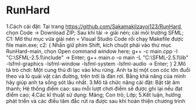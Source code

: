 # RunHard
1.Cách cài đặt:
    Tại trang https://github.com/SakamakiIzayoi123/RunHard, chọn Code -> Download ZIP;
    Sau khi tải -> giải nén;
    cài môi trường SFML;
    C1: Mở thư mục vừa giải nén = Visual Studio Code rồi chạy Makefile được file main.exe;
    c2: {
            Nhấn giữ phím Shift, kích chuột phải vào thư mục RunHard-main, chọn Open command window here;
            g++ -c main.cpp -I "C:\SFML-2.5.1\include" -> Enter;
            g++  main.o -o main -L "C:\SFML-2.5.1\lib"  -lsfml-graphics -lsfml-window -lsfml-system -lsfml-audio -> Enter;
        }
2.Mô tả trò chơi:
    Một cung thủ đi lạc vào khu rừng. Anh ta bị một con cóc lớn đuổi theo và lũ quái vật cản đường, trên trời là đàn rơi.
    Bằng khả năng của mình hãy giúp anh ta sống sót lâu nhất.
3.Mô tả chức năng cài đặt:
    Bật tăt âm thanh;
    Hệ thống điểm cao: sau mỗi lượt chơi điểm sẽ được ghi lại nếu đạt điểm cao;
4.Các kĩ thuật sử dụng:
    Mảng;
    Con trỏ;
    Lớp;
5.Kết luận, hướng phát triển và các điều tâm đắc rút ra được sau khi hoàn thiện chương trình

